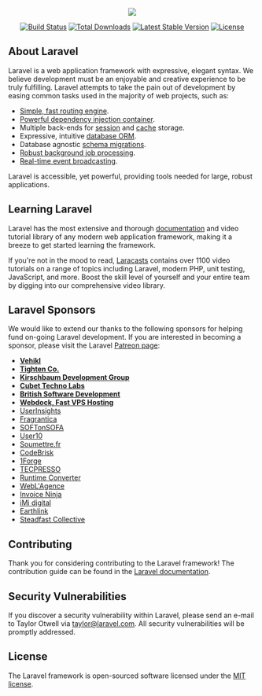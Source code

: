<p align="center"><img src="https://laravel.com/assets/img/components/logo-laravel.svg"></p>

<p align="center">
<a href="https://travis-ci.org/laravel/framework"><img src="https://travis-ci.org/laravel/framework.svg" alt="Build Status"></a>
<a href="https://packagist.org/packages/laravel/framework"><img src="https://poser.pugx.org/laravel/framework/d/total.svg" alt="Total Downloads"></a>
<a href="https://packagist.org/packages/laravel/framework"><img src="https://poser.pugx.org/laravel/framework/v/stable.svg" alt="Latest Stable Version"></a>
<a href="https://packagist.org/packages/laravel/framework"><img src="https://poser.pugx.org/laravel/framework/license.svg" alt="License"></a>
</p>

## About Laravel

Laravel is a web application framework with expressive, elegant syntax. We believe development must be an enjoyable and creative experience to be truly fulfilling. Laravel attempts to take the pain out of development by easing common tasks used in the majority of web projects, such as:

-  [Simple, fast routing engine](https://laravel.com/docs/routing).
-  [Powerful dependency injection container](https://laravel.com/docs/container).
-  Multiple back-ends for [session](https://laravel.com/docs/session) and [cache](https://laravel.com/docs/cache) storage.
-  Expressive, intuitive [database ORM](https://laravel.com/docs/eloquent).
-  Database agnostic [schema migrations](https://laravel.com/docs/migrations).
-  [Robust background job processing](https://laravel.com/docs/queues).
-  [Real-time event broadcasting](https://laravel.com/docs/broadcasting).

Laravel is accessible, yet powerful, providing tools needed for large, robust applications.

## Learning Laravel

Laravel has the most extensive and thorough [documentation](https://laravel.com/docs) and video tutorial library of any modern web application framework, making it a breeze to get started learning the framework.

If you're not in the mood to read, [Laracasts](https://laracasts.com) contains over 1100 video tutorials on a range of topics including Laravel, modern PHP, unit testing, JavaScript, and more. Boost the skill level of yourself and your entire team by digging into our comprehensive video library.

## Laravel Sponsors

We would like to extend our thanks to the following sponsors for helping fund on-going Laravel development. If you are interested in becoming a sponsor, please visit the Laravel [Patreon page](https://patreon.com/taylorotwell):

-  **[Vehikl](https://vehikl.com/)**
-  **[Tighten Co.](https://tighten.co)**
-  **[Kirschbaum Development Group](https://kirschbaumdevelopment.com)**
-  **[Cubet Techno Labs](https://cubettech.com)**
-  **[British Software Development](https://www.britishsoftware.co)**
-  **[Webdock, Fast VPS Hosting](https://www.webdock.io/en)**
-  [UserInsights](https://userinsights.com)
-  [Fragrantica](https://www.fragrantica.com)
-  [SOFTonSOFA](https://softonsofa.com/)
-  [User10](https://user10.com)
-  [Soumettre.fr](https://soumettre.fr/)
-  [CodeBrisk](https://codebrisk.com)
-  [1Forge](https://1forge.com)
-  [TECPRESSO](https://tecpresso.co.jp/)
-  [Runtime Converter](http://runtimeconverter.com/)
-  [WebL'Agence](https://weblagence.com/)
-  [Invoice Ninja](https://www.invoiceninja.com)
-  [iMi digital](https://www.imi-digital.de/)
-  [Earthlink](https://www.earthlink.ro/)
-  [Steadfast Collective](https://steadfastcollective.com/)

## Contributing

Thank you for considering contributing to the Laravel framework! The contribution guide can be found in the [Laravel documentation](https://laravel.com/docs/contributions).

## Security Vulnerabilities

If you discover a security vulnerability within Laravel, please send an e-mail to Taylor Otwell via [taylor@laravel.com](mailto:taylor@laravel.com). All security vulnerabilities will be promptly addressed.

## License

The Laravel framework is open-sourced software licensed under the [MIT license](https://opensource.org/licenses/MIT).
